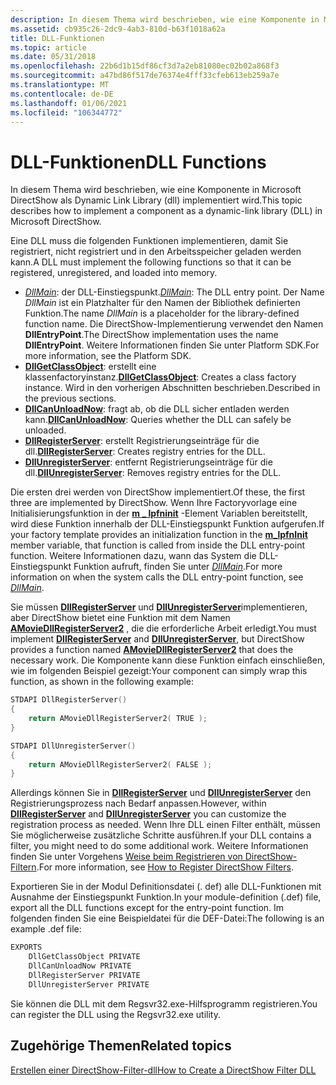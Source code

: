 ```yaml
---
description: In diesem Thema wird beschrieben, wie eine Komponente in Microsoft DirectShow als Dynamic Link Library (dll) implementiert wird.
ms.assetid: cb935c26-2dc9-4ab3-810d-b63f1018a62a
title: DLL-Funktionen
ms.topic: article
ms.date: 05/31/2018
ms.openlocfilehash: 22b6d1b15df86cf3d7a2eb81080ec02b02a868f3
ms.sourcegitcommit: a47bd86f517de76374e4fff33cfeb613eb259a7e
ms.translationtype: MT
ms.contentlocale: de-DE
ms.lasthandoff: 01/06/2021
ms.locfileid: "106344772"
---
```

# <a name="dll-functions"></a><span data-ttu-id="ef396-103">DLL-Funktionen</span><span class="sxs-lookup"><span data-stu-id="ef396-103">DLL Functions</span></span>

<span data-ttu-id="ef396-104">In diesem Thema wird beschrieben, wie eine Komponente in Microsoft DirectShow als Dynamic Link Library (dll) implementiert wird.</span><span class="sxs-lookup"><span data-stu-id="ef396-104">This topic describes how to implement a component as a dynamic-link library (DLL) in Microsoft DirectShow.</span></span>

<span data-ttu-id="ef396-105">Eine DLL muss die folgenden Funktionen implementieren, damit Sie registriert, nicht registriert und in den Arbeitsspeicher geladen werden kann.</span><span class="sxs-lookup"><span data-stu-id="ef396-105">A DLL must implement the following functions so that it can be registered, unregistered, and loaded into memory.</span></span>

-   <span data-ttu-id="ef396-106">[*DllMain*](/windows/desktop/Dlls/dllmain): der DLL-Einstiegspunkt.</span><span class="sxs-lookup"><span data-stu-id="ef396-106">[*DllMain*](/windows/desktop/Dlls/dllmain): The DLL entry point.</span></span> <span data-ttu-id="ef396-107">Der Name *DllMain* ist ein Platzhalter für den Namen der Bibliothek definierten Funktion.</span><span class="sxs-lookup"><span data-stu-id="ef396-107">The name *DllMain* is a placeholder for the library-defined function name.</span></span> <span data-ttu-id="ef396-108">Die DirectShow-Implementierung verwendet den Namen **DllEntryPoint**.</span><span class="sxs-lookup"><span data-stu-id="ef396-108">The DirectShow implementation uses the name **DllEntryPoint**.</span></span> <span data-ttu-id="ef396-109">Weitere Informationen finden Sie unter Platform SDK.</span><span class="sxs-lookup"><span data-stu-id="ef396-109">For more information, see the Platform SDK.</span></span>
-   <span data-ttu-id="ef396-110">[**DllGetClassObject**](/windows/desktop/api/combaseapi/nf-combaseapi-dllgetclassobject): erstellt eine klassenfactoryinstanz.</span><span class="sxs-lookup"><span data-stu-id="ef396-110">[**DllGetClassObject**](/windows/desktop/api/combaseapi/nf-combaseapi-dllgetclassobject): Creates a class factory instance.</span></span> <span data-ttu-id="ef396-111">Wird in den vorherigen Abschnitten beschrieben.</span><span class="sxs-lookup"><span data-stu-id="ef396-111">Described in the previous sections.</span></span>
-   <span data-ttu-id="ef396-112">[**DllCanUnloadNow**](/windows/desktop/api/combaseapi/nf-combaseapi-dllcanunloadnow): fragt ab, ob die DLL sicher entladen werden kann.</span><span class="sxs-lookup"><span data-stu-id="ef396-112">[**DllCanUnloadNow**](/windows/desktop/api/combaseapi/nf-combaseapi-dllcanunloadnow): Queries whether the DLL can safely be unloaded.</span></span>
-   <span data-ttu-id="ef396-113">[**DllRegisterServer**](/windows/desktop/api/olectl/nf-olectl-dllregisterserver): erstellt Registrierungseinträge für die dll.</span><span class="sxs-lookup"><span data-stu-id="ef396-113">[**DllRegisterServer**](/windows/desktop/api/olectl/nf-olectl-dllregisterserver): Creates registry entries for the DLL.</span></span>
-   <span data-ttu-id="ef396-114">[**DllUnregisterServer**](/windows/desktop/api/olectl/nf-olectl-dllunregisterserver): entfernt Registrierungseinträge für die dll.</span><span class="sxs-lookup"><span data-stu-id="ef396-114">[**DllUnregisterServer**](/windows/desktop/api/olectl/nf-olectl-dllunregisterserver): Removes registry entries for the DLL.</span></span>

<span data-ttu-id="ef396-115">Die ersten drei werden von DirectShow implementiert.</span><span class="sxs-lookup"><span data-stu-id="ef396-115">Of these, the first three are implemented by DirectShow.</span></span> <span data-ttu-id="ef396-116">Wenn Ihre Factoryvorlage eine Initialisierungsfunktion in der [**m \_ lpfninit**](cfactorytemplate-m-lpfninit.md) -Element Variablen bereitstellt, wird diese Funktion innerhalb der DLL-Einstiegspunkt Funktion aufgerufen.</span><span class="sxs-lookup"><span data-stu-id="ef396-116">If your factory template provides an initialization function in the [**m\_lpfnInit**](cfactorytemplate-m-lpfninit.md) member variable, that function is called from inside the DLL entry-point function.</span></span> <span data-ttu-id="ef396-117">Weitere Informationen dazu, wann das System die DLL-Einstiegspunkt Funktion aufruft, finden Sie unter [*DllMain*](/windows/desktop/Dlls/dllmain).</span><span class="sxs-lookup"><span data-stu-id="ef396-117">For more information on when the system calls the DLL entry-point function, see [*DllMain*](/windows/desktop/Dlls/dllmain).</span></span>

<span data-ttu-id="ef396-118">Sie müssen [**DllRegisterServer**](/windows/desktop/api/olectl/nf-olectl-dllregisterserver) und [**DllUnregisterServer**](/windows/desktop/api/olectl/nf-olectl-dllunregisterserver)implementieren, aber DirectShow bietet eine Funktion mit dem Namen [**AMovieDllRegisterServer2**](amoviedllregisterserver2.md) , die die erforderliche Arbeit erledigt.</span><span class="sxs-lookup"><span data-stu-id="ef396-118">You must implement [**DllRegisterServer**](/windows/desktop/api/olectl/nf-olectl-dllregisterserver) and [**DllUnregisterServer**](/windows/desktop/api/olectl/nf-olectl-dllunregisterserver), but DirectShow provides a function named [**AMovieDllRegisterServer2**](amoviedllregisterserver2.md) that does the necessary work.</span></span> <span data-ttu-id="ef396-119">Die Komponente kann diese Funktion einfach einschließen, wie im folgenden Beispiel gezeigt:</span><span class="sxs-lookup"><span data-stu-id="ef396-119">Your component can simply wrap this function, as shown in the following example:</span></span>


```C++
STDAPI DllRegisterServer()
{
    return AMovieDllRegisterServer2( TRUE );
}

STDAPI DllUnregisterServer()
{
    return AMovieDllRegisterServer2( FALSE );
}
```



<span data-ttu-id="ef396-120">Allerdings können Sie in [**DllRegisterServer**](/windows/desktop/api/olectl/nf-olectl-dllregisterserver) und [**DllUnregisterServer**](/windows/desktop/api/olectl/nf-olectl-dllunregisterserver) den Registrierungsprozess nach Bedarf anpassen.</span><span class="sxs-lookup"><span data-stu-id="ef396-120">However, within [**DllRegisterServer**](/windows/desktop/api/olectl/nf-olectl-dllregisterserver) and [**DllUnregisterServer**](/windows/desktop/api/olectl/nf-olectl-dllunregisterserver) you can customize the registration process as needed.</span></span> <span data-ttu-id="ef396-121">Wenn Ihre DLL einen Filter enthält, müssen Sie möglicherweise zusätzliche Schritte ausführen.</span><span class="sxs-lookup"><span data-stu-id="ef396-121">If your DLL contains a filter, you might need to do some additional work.</span></span> <span data-ttu-id="ef396-122">Weitere Informationen finden Sie unter Vorgehens [Weise beim Registrieren von DirectShow-Filtern](how-to-register-directshow-filters.md).</span><span class="sxs-lookup"><span data-stu-id="ef396-122">For more information, see [How to Register DirectShow Filters](how-to-register-directshow-filters.md).</span></span>

<span data-ttu-id="ef396-123">Exportieren Sie in der Modul Definitionsdatei (. def) alle DLL-Funktionen mit Ausnahme der Einstiegspunkt Funktion.</span><span class="sxs-lookup"><span data-stu-id="ef396-123">In your module-definition (.def) file, export all the DLL functions except for the entry-point function.</span></span> <span data-ttu-id="ef396-124">Im folgenden finden Sie eine Beispieldatei für die DEF-Datei:</span><span class="sxs-lookup"><span data-stu-id="ef396-124">The following is an example .def file:</span></span>


```C++
EXPORTS
    DllGetClassObject PRIVATE
    DllCanUnloadNow PRIVATE
    DllRegisterServer PRIVATE
    DllUnregisterServer PRIVATE
```



<span data-ttu-id="ef396-125">Sie können die DLL mit dem Regsvr32.exe-Hilfsprogramm registrieren.</span><span class="sxs-lookup"><span data-stu-id="ef396-125">You can register the DLL using the Regsvr32.exe utility.</span></span>

## <a name="related-topics"></a><span data-ttu-id="ef396-126">Zugehörige Themen</span><span class="sxs-lookup"><span data-stu-id="ef396-126">Related topics</span></span>

<dl> <dt>

[<span data-ttu-id="ef396-127">Erstellen einer DirectShow-Filter-dll</span><span class="sxs-lookup"><span data-stu-id="ef396-127">How to Create a DirectShow Filter DLL</span></span>](how-to-create-a-dll.md)
</dt> </dl>

 

 
